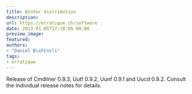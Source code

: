 ```yaml
---
title: Winter distribution
description:
url: https://erratique.ch/software
date: 2013-01-05T17:18:05-00:00
preview_image:
featured:
authors:
- "Daniel B\xFCnzli"
tags:
- erratique
---
```


<p>Release of Cmdliner 0.9.3, Uutf 0.9.2, Uunf 0.9.1 and Uucd 0.9.2. Consult the individual release notes for details.</p>
